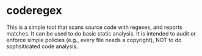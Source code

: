 # coderegex
This is a simple tool that scans source code with regexes, and reports matches. It can be used to do basic static analysis. It is intended to audit or enforce simple policies (e.g., every file needs a copyright), NOT to do sophsiticated code analysis.
